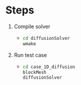 # Steps

1. Compile solver
    * ```sh
      cd diffusionSolver
      wmake
      ```
2. Run test case
    * ```sh
      cd case_1D_diffusion
      blockMesh
      diffusionSolver
      ```